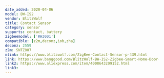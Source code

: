 ```yaml
---
date_added: 2020-04-06
model: BW-IS2
vendor: BlitzWolf
title: Contact Sensor
category: sensor
supports: contact, battery
zigbeemodel: ['RH3001']
compatible: [z2m,deconz,iob,zha]
deconz: 2559
z2m: SNTZ007
mlink: https://www.blitzwolf.com/ZigBee-Contact-Sensor-p-439.html
link: https://www.banggood.com/BlitzWolf-BW-IS2-Zigbee-Smart-Home-Door-Window-Sensor-OpenClose-APP-Remote-Alarm-p-1604217.html
link2: https://www.aliexpress.com/item/4000643209152.html
link3: 
---
```



